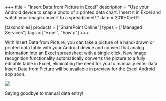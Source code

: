 +++
title = "Insert Data from Picture in Excel"
description = "Use your Android device to snap a photo of a printed data chart. Insert it in Excel and watch your image convert to a spreadsheet! "
date = 2019-05-01

[taxonomies]
products = ["SharePoint Online"]
types = ["Managed Services"]
tags = ["excel", "howto"]
+++

With Insert Data from Picture, you can take a picture of a hand-drawn or
printed data table with your Android device and convert that analog
information into an Excel spreadsheet with a single click. New image
recognition functionality automatically converts the picture to a fully
editable table in Excel, eliminating the need for you to manually enter
data. Insert Data from Picture will be available in preview for the
Excel Android app soon.

![](https://o365hq.com/images/328.png)

Saying goodbye to manual data entry!